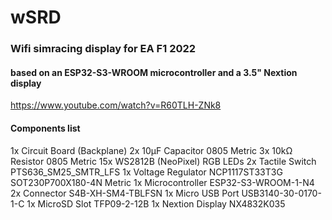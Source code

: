 # wSRD

<h3>Wifi simracing display for EA F1 2022</h3>
<h4>based on an ESP32-S3-WROOM microcontroller and a 3.5" Nextion display</h4>

https://www.youtube.com/watch?v=R60TLH-ZNk8

<h4>Components list</h4>

1x Circuit Board (Backplane)
2x 10µF Capacitor 0805 Metric
3x 10kΩ Resistor 0805 Metric
15x WS2812B (NeoPixel) RGB LEDs
2x Tactile Switch PTS636_SM25_SMTR_LFS
1x Voltage Regulator NCP1117ST33T3G SOT230P700X180-4N Metric
1x Microcontroller ESP32-S3-WROOM-1-N4 
2x Connector S4B-XH-SM4-TBLFSN
1x Micro USB Port USB3140-30-0170-1-C
1x MicroSD Slot TFP09-2-12B
1x Nextion Display NX4832K035

